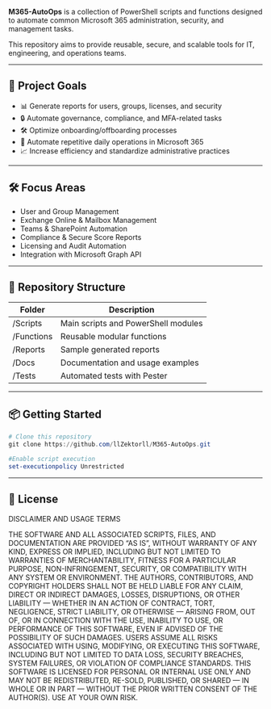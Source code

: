 **M365-AutoOps** is a collection of PowerShell scripts and functions designed to automate common Microsoft 365 administration, security, and management tasks.

This repository aims to provide reusable, secure, and scalable tools for IT, engineering, and operations teams.

---

## 🎯 Project Goals
- 📊 Generate reports for users, groups, licenses, and security
- 🔒 Automate governance, compliance, and MFA-related tasks
- 🛠️ Optimize onboarding/offboarding processes
- 🔄 Automate repetitive daily operations in Microsoft 365
- 📈 Increase efficiency and standardize administrative practices

---

## 🛠️ Focus Areas
- User and Group Management
- Exchange Online & Mailbox Management
- Teams & SharePoint Automation
- Compliance & Secure Score Reports
- Licensing and Audit Automation
- Integration with Microsoft Graph API

---

## 📁 Repository Structure
| Folder     | Description                          |
|------------|--------------------------------------|
| /Scripts  | Main scripts and PowerShell modules  |
| /Functions| Reusable modular functions           |
| /Reports  | Sample generated reports             |
| /Docs     | Documentation and usage examples     |
| /Tests    | Automated tests with Pester          |

---

## 📦 Getting Started
```powershell
# Clone this repository
git clone https://github.com/llZektorll/M365-AutoOps.git

#Enable script execution
set-executionpolicy Unrestricted
```

---

## 📄 License

DISCLAIMER AND USAGE TERMS

THE SOFTWARE AND ALL ASSOCIATED SCRIPTS, FILES, AND DOCUMENTATION ARE PROVIDED “AS IS”, WITHOUT WARRANTY OF ANY KIND, EXPRESS OR IMPLIED, INCLUDING BUT NOT LIMITED TO WARRANTIES OF MERCHANTABILITY, FITNESS FOR A PARTICULAR PURPOSE, NON-INFRINGEMENT, SECURITY, OR COMPATIBILITY WITH ANY SYSTEM OR ENVIRONMENT.
THE AUTHORS, CONTRIBUTORS, AND COPYRIGHT HOLDERS SHALL NOT BE HELD LIABLE FOR ANY CLAIM, DIRECT OR INDIRECT DAMAGES, LOSSES, DISRUPTIONS, OR OTHER LIABILITY — WHETHER IN AN ACTION OF CONTRACT, TORT, NEGLIGENCE, STRICT LIABILITY, OR OTHERWISE — ARISING FROM, OUT OF, OR IN CONNECTION WITH THE USE, INABILITY TO USE, OR PERFORMANCE OF THIS SOFTWARE, EVEN IF ADVISED OF THE POSSIBILITY OF SUCH DAMAGES.
USERS ASSUME ALL RISKS ASSOCIATED WITH USING, MODIFYING, OR EXECUTING THIS SOFTWARE, INCLUDING BUT NOT LIMITED TO DATA LOSS, SECURITY BREACHES, SYSTEM FAILURES, OR VIOLATION OF COMPLIANCE STANDARDS.
THIS SOFTWARE IS LICENSED FOR PERSONAL OR INTERNAL USE ONLY AND MAY NOT BE REDISTRIBUTED, RE-SOLD, PUBLISHED, OR SHARED — IN WHOLE OR IN PART — WITHOUT THE PRIOR WRITTEN CONSENT OF THE AUTHOR(S).
USE AT YOUR OWN RISK.
